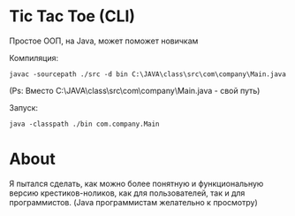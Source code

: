# Tic Tac Toe (CLI)
Простое ООП, на Java, может поможет новичкам

Компиляция:
```
javac -sourcepath ./src -d bin C:\JAVA\class\src\com\company\Main.java
```
(Ps: Вместо C:\JAVA\class\src\com\company\Main.java - свой путь)

Запуск:
```
java -classpath ./bin com.company.Main
```

# About

Я пытался сделать, как можно более понятную и функциональную версию крестиков-ноликов, как для пользователей, так и для программистов. (Java программистам желательно  к просмотру)
